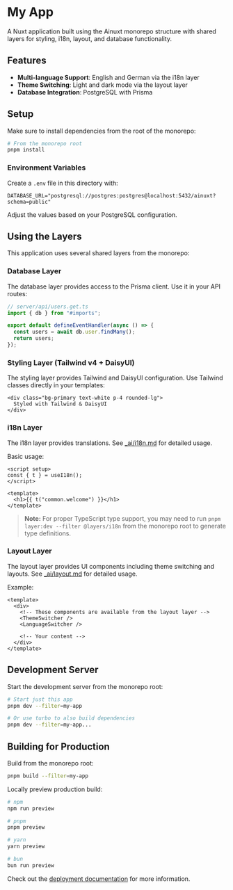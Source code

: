 <!-- AI Generation Reference: See ~/_ai/README.md for guidelines and patterns. -->

# My App

A Nuxt application built using the Ainuxt monorepo structure with shared layers for styling, i18n, layout, and database functionality.

## Features

- **Multi-language Support**: English and German via the i18n layer
- **Theme Switching**: Light and dark mode via the layout layer
- **Database Integration**: PostgreSQL with Prisma

## Setup

Make sure to install dependencies from the root of the monorepo:

```bash
# From the monorepo root
pnpm install
```

### Environment Variables

Create a `.env` file in this directory with:

```
DATABASE_URL="postgresql://postgres:postgres@localhost:5432/ainuxt?schema=public"
```

Adjust the values based on your PostgreSQL configuration.

## Using the Layers

This application uses several shared layers from the monorepo:

### Database Layer

The database layer provides access to the Prisma client. Use it in your API routes:

```typescript
// server/api/users.get.ts
import { db } from "#imports";

export default defineEventHandler(async () => {
  const users = await db.user.findMany();
  return users;
});
```

### Styling Layer (Tailwind v4 + DaisyUI)

The styling layer provides Tailwind and DaisyUI configuration. Use Tailwind classes directly in your templates:

```vue
<div class="bg-primary text-white p-4 rounded-lg">
  Styled with Tailwind & DaisyUI
</div>
```

### i18n Layer

The i18n layer provides translations. See [\_ai/i18n.md](../../_ai/i18n.md) for detailed usage.

Basic usage:

```vue
<script setup>
const { t } = useI18n();
</script>

<template>
  <h1>{{ t("common.welcome") }}</h1>
</template>
```

> **Note:** For proper TypeScript type support, you may need to run `pnpm layer:dev --filter @layers/i18n` from the monorepo root to generate type definitions.

### Layout Layer

The layout layer provides UI components including theme switching and layouts. See [\_ai/layout.md](../../_ai/layout.md) for detailed usage.

Example:

```vue
<template>
  <div>
    <!-- These components are available from the layout layer -->
    <ThemeSwitcher />
    <LanguageSwitcher />

    <!-- Your content -->
  </div>
</template>
```

## Development Server

Start the development server from the monorepo root:

```bash
# Start just this app
pnpm dev --filter=my-app

# Or use turbo to also build dependencies
pnpm dev --filter=my-app...
```

## Building for Production

Build from the monorepo root:

```bash
pnpm build --filter=my-app
```

Locally preview production build:

```bash
# npm
npm run preview

# pnpm
pnpm preview

# yarn
yarn preview

# bun
bun run preview
```

Check out the [deployment documentation](https://nuxt.com/docs/getting-started/deployment) for more information.
